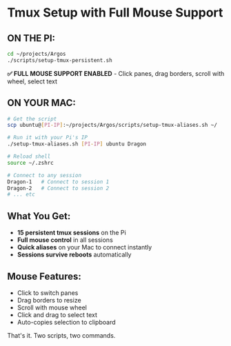 # Tmux Setup with Full Mouse Support

## ON THE PI:

```bash
cd ~/projects/Argos
./scripts/setup-tmux-persistent.sh
```

**✅ FULL MOUSE SUPPORT ENABLED** - Click panes, drag borders, scroll with wheel, select text

## ON YOUR MAC:

```bash
# Get the script
scp ubuntu@[PI-IP]:~/projects/Argos/scripts/setup-tmux-aliases.sh ~/

# Run it with your Pi's IP
./setup-tmux-aliases.sh [PI-IP] ubuntu Dragon

# Reload shell
source ~/.zshrc

# Connect to any session
Dragon-1   # Connect to session 1
Dragon-2   # Connect to session 2
# ... etc
```

## What You Get:

- **15 persistent tmux sessions** on the Pi
- **Full mouse control** in all sessions
- **Quick aliases** on your Mac to connect instantly
- **Sessions survive reboots** automatically

## Mouse Features:

- Click to switch panes
- Drag borders to resize
- Scroll with mouse wheel
- Click and drag to select text
- Auto-copies selection to clipboard

That's it. Two scripts, two commands.
